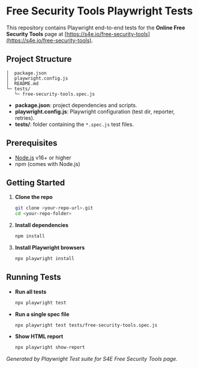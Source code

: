 # Free Security Tools Playwright Tests

This repository contains Playwright end-to-end tests for the **Online Free Security Tools** page at [https://s4e.io/free-security-tools](https://s4e.io/free-security-tools).

## Project Structure

```
│  package.json
│  playwright.config.js
│  README.md
└─ tests/
   └─ free-security-tools.spec.js
```

* **package.json**: project dependencies and scripts.
* **playwright.config.js**: Playwright configuration (test dir, reporter, retries).
* **tests/**: folder containing the `*.spec.js` test files.

## Prerequisites

* [Node.js](https://nodejs.org/) v16+ or higher
* npm (comes with Node.js)

## Getting Started

1. **Clone the repo**

   ```bash
   git clone <your-repo-url>.git
   cd <your-repo-folder>
   ```
2. **Install dependencies**

   ```bash
   npm install
   ```
3. **Install Playwright browsers**

   ```bash
   npx playwright install
   ```

## Running Tests

* **Run all tests**

  ```bash
  npx playwright test
  ```
* **Run a single spec file**

  ```bash
  npx playwright test tests/free-security-tools.spec.js
  ```
* **Show HTML report**

  ```bash
  npx playwright show-report
  ```

*Generated by Playwright Test suite for S4E Free Security Tools page.*
